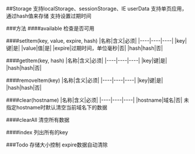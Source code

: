 ##Storage
支持localStorage、sessionStorage、IE userData
支持单页应用，通过hash值来存储
支持设置过期时间

###方法
####available
检查是否可用

####setItem(key, value, expire, hash)
|名称|含义|必须|
|----|----|----|
|key|键|是|
|value|值|是|
|expire|过期时间，单位毫秒|否|
|hash|hash|否|

####getItem(key, hash)
|名称|含义|必须|
|----|----|----|
|key|键|是|
|hash|hash|否|

####removeItem(key)
|名称|含义|必须|
|----|----|----|
|key|键|是|
|hash|hash|否|

####clear(hostname)
|名称|含义|必须|
|----|----|----|
|hostname|域名|否|
未指定hostname时默认清空当前域名下的数据

####clearAll
清空所有数据

####index
列出所有的key

###Todo
存储大小控制
expire数据自动清除
